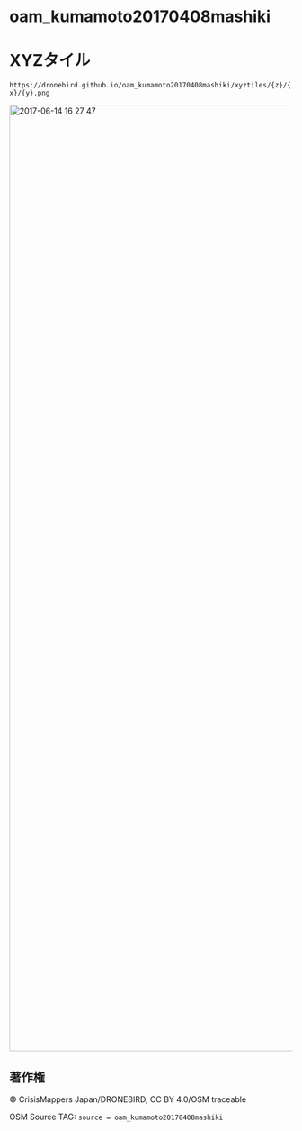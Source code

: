 # oam_kumamoto20170408mashiki

# XYZタイル
`https://dronebird.github.io/oam_kumamoto20170408mashiki/xyztiles/{z}/{x}/{y}.png`

<img width="1680" alt="2017-06-14 16 27 47" src="https://user-images.githubusercontent.com/416977/27120482-b4354532-511e-11e7-983e-666c3d89fe91.png">

## 著作権
© CrisisMappers Japan/DRONEBIRD, CC BY 4.0/OSM traceable

OSM Source TAG: `source = oam_kumamoto20170408mashiki`
